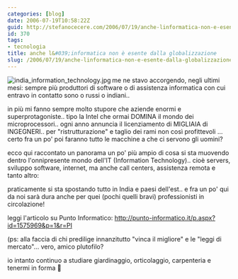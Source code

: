 ```yaml
---
categories: [blog]
date: 2006-07-19T10:58:22Z
guid: http://stefanocecere.com/2006/07/19/anche-linformatica-non-e-esente-dalla-globalizzazione/
id: 370
tags:
- tecnologia
title: anche l&#039;informatica non è esente dalla globalizzazione
slug: /2006/07/19/anche-linformatica-non-e-esente-dalla-globalizzazione/
---
```


<img align="left" alt="india_information_technology.jpg" id="image371" title="india_information_technology.jpg" src="http://stefanocecere.com/wp-content/uploads/sites/3/2006/07/india_information_technology.miniatura.jpg" />me ne stavo accorgendo, negli ultimi mesi: sempre più produttori di software o di assistenza informatica con cui entravo in contatto sono o russi o indiani..

in più mi fanno sempre molto stupore che aziende enormi e superprotagoniste.. tipo la Intel che ormai DOMINA il mondo dei microprocessori.. ogni anno annuncia il licenziamento di MIGLIAIA di INGEGNERI.. per "ristrutturazione" e taglio dei rami non così profittevoli … certo fra un po' poi faranno tutto le macchine a che ci servono gli uomini?
  
ecco qui raccontato un panorama un po' più ampio di cosa si sta muovendo dentro l'onnipresente mondo dell'IT (Information Technology).. cioè servers, sviluppo software, internet, ma anche call centers, assistenza remota e tanto altro:

praticamente si sta spostando tutto in India e paesi dell'est.. e fra un po' qui da noi sarà dura anche per quei (pochi quelli bravi) professionisti in circolazione!

leggi l'articolo su Punto Informatico: <http://punto-informatico.it/p.aspx?id=1575969&p=1&r=PI>

(ps: alla faccia di chi predilige innanzitutto "vinca il migliore" e le "leggi di mercato"… vero, amico plutofilo?
  
io intanto continuo a studiare giardinaggio, orticolaggio, carpenteria e tenermi in forma 🙂